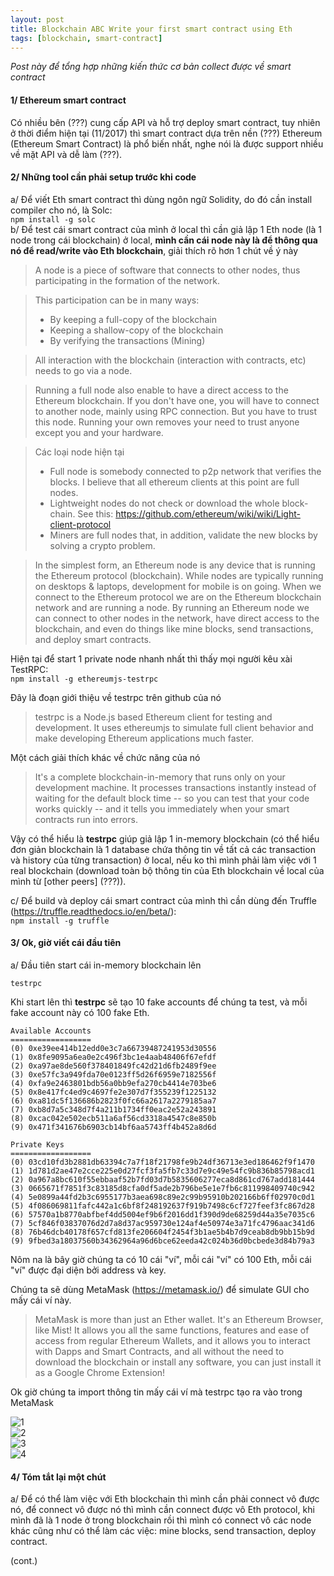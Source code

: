 ```yaml
---
layout: post
title: Blockchain ABC Write your first smart contract using Eth
tags: [blockchain, smart-contract]
---
```


_Post này để tổng hợp những kiến thức cơ bản collect được về smart contract_

#### 1/ Ethereum smart contract
Có nhiều bên (???) cung cấp API và hỗ trợ deploy smart contract, tuy nhiên ở thời điểm hiện tại (11/2017) thì smart contract dựa trên nền (???) Ethereum (Ethereum Smart Contract) là phổ biến nhất, nghe nói là được support nhiều về mặt API và dễ làm (???).

#### 2/ Những tool cần phải setup trước khi code
a/ Để viết Eth smart contract thì dùng ngôn ngữ Solidity, do đó cần install compiler cho nó, là Solc:  
```npm install -g solc```  
b/ Để test cái smart contract của mình ở local thì cần giả lập 1 Eth node (là 1 node trong cái blockchain) ở local, __mình cần cái node này là để thông qua nó để read/write vào Eth blockchain__, giải thích rõ hơn 1 chút về ý này
> A node is a piece of software that connects to other nodes, thus participating in the formation of the network.

> This participation can be in many ways:
> - By keeping a full-copy of the blockchain
> - Keeping a shallow-copy of the blockchain
> - By verifying the transactions (Mining)

> All interaction with the blockchain (interaction with contracts, etc) needs to go via a node.

> Running a full node also enable to have a direct access to the Ethereum blockchain. If you don't have one, you will have to connect to another node, mainly using RPC connection. But you have to trust this node. Running your own removes your need to trust anyone except you and your hardware.

> Các loại node hiện tại
> - Full node is somebody connected to p2p network that verifies the blocks. I believe that all ethereum clients at this point are full nodes.
> - Lightweight nodes do not check or download the whole block-chain. See this: https://github.com/ethereum/wiki/wiki/Light-client-protocol
> - Miners are full nodes that, in addition, validate the new blocks by solving a crypto problem.

> In the simplest form, an Ethereum node is any device that is running the Ethereum protocol (blockchain). While nodes are typically running on desktops & laptops, development for mobile is on going. When we connect to the Ethereum protocol we are on the Ethereum blockchain network and are running a node. By running an Ethereum node we can connect to other nodes in the network, have direct access to the blockchain, and even do things like mine blocks, send transactions, and deploy smart contracts.

Hiện tại để start 1 private node nhanh nhất thì thấy mọi người kêu xài TestRPC:  
```npm install -g ethereumjs-testrpc```  

Đây là đoạn giới thiệu về testrpc trên github của nó
> testrpc is a Node.js based Ethereum client for testing and development. It uses ethereumjs to simulate full client behavior and make developing Ethereum applications much faster.  

Một cách giải thích khác về chức năng của nó
> It's a complete blockchain-in-memory that runs only on your development machine. It processes transactions instantly instead of waiting for the default block time -- so you can test that your code works quickly -- and it tells you immediately when your smart contracts run into errors.

Vậy có thể hiểu là __testrpc__ giúp giả lập 1 in-memory blockchain (có thể hiểu đơn giản blockchain là 1 database chứa thông tin về tất cả các transaction và history của từng transaction) ở local, nếu ko thì mình phải làm việc với 1 real blockchain (download toàn bộ thông tin của Eth blockchain về local của mình từ [other peers] (???)).

c/ Để build và deploy cái smart contract của mình thì cần dùng đến Truffle (https://truffle.readthedocs.io/en/beta/):   
```npm install -g truffle```

#### 3/ Ok, giờ viết cái đầu tiên
a/ Đầu tiên start cái in-memory blockchain lên  
```
testrpc
```
Khi start lên thì __testrpc__ sẽ tạo 10 fake accounts để chúng ta test, và mỗi fake account này có 100 fake Eth.  
```
Available Accounts
==================
(0) 0xe39ee414b12edd0e3c7a66739487241953d30556
(1) 0x8fe9095a6ea0e2c496f3bc1e4aab48406f67efdf
(2) 0xa97ae8de560f378401849fc42d21d6fb2489f9ee
(3) 0xe57fc3a949fda70e0123ff5d26f6959e7182556f
(4) 0xfa9e2463801bdb56a0bb9efa270cb4414e703be6
(5) 0x8e417fc4ed9c4697fe2e307d7f355239f1225132
(6) 0xa81dc5f136686b2823f0fc66a2617a2279185aa7
(7) 0xb8d7a5c348d7f4a211b1734ff0eac2e52a243891
(8) 0xcac042e502ecb511a6af56cd3318a4547c8e850b
(9) 0x471f341676b6903cb14bf6aa5743ff4b452a8d6d

Private Keys
==================
(0) 03cd10fd3b2881db63394c7a7f18f21798fe9b24df36713e3ed186462f9f1470
(1) 1d781d2ae47e2cce225e0d27fcf3fa5fb7c33d7e9c49e54fc9b836b85798acd1
(2) 0a967a8bc610f55ebbaaf52b7fd03d7b5835606277eca8d861cd767add181444
(3) 0665671f7851f3c83185d8cfa0df5ade2b796be5e1e7fb6c811998409740c942
(4) 5e0899a44fd2b3c6955177b3aea698c89e2c99b95910b202166b6ff02970c0d1
(5) 4f086069811fafc442a1c6bf8f248192637f919b7498c6cf727feef3fc867d28
(6) 57570a1b8770abfbef4dd5004ef9b6f2016dd1f390d9de68259d44a35e7035c6
(7) 5cf846f03837076d2d7a8d37ac959730e124af4e50974e3a71fc4796aac341d6
(8) 76b46dcb40178f657cfd813fe206604f2454f3b1ae5b4b7d9ceab8db9bb15b9d
(9) 9fbed3a18037560b34362964a96d6bce62eeda42c024b36d0bcbede3d84b79a3
```
Nôm na là bây giờ chúng ta có 10 cái "ví", mỗi cái "ví" có 100 Eth, mỗi cái "ví" được đại diện bởi address và key.  

Chúng ta sẽ dùng MetaMask (https://metamask.io/) để simulate GUI cho mấy cái ví này.
> MetaMask is more than just an Ether wallet. It's an Ethereum Browser, like Mist! It allows you all the same functions, features and ease of access from regular Ethereum Wallets, and it allows you to interact with Dapps and Smart Contracts, and all without the need to download the blockchain or install any software, you can just install it as a Google Chrome Extension!

Ok giờ chúng ta import thông tin mấy cái ví mà testrpc tạo ra vào trong MetaMask  

![1](/img/1.png)  
![2](/img/2.png)  
![3](/img/3.png)  
![4](/img/4.png)  

#### 4/ Tóm tắt lại một chút
a/ Để có thể làm việc với Eth blockchain thì mình cần phải connect vô được nó, để connect vô được nó thì mình cần connect được vô Eth protocol, khi mình đã là 1 node ở trong blockchain rồi thì mình có connect vô các node khác cũng như có thể làm các việc: mine blocks, send transaction, deploy contract.  

(cont.)